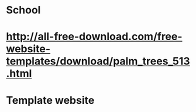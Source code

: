 # School
# http://all-free-download.com/free-website-templates/download/palm_trees_513.html
# Template website 
